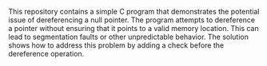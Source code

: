 This repository contains a simple C program that demonstrates the potential issue of dereferencing a null pointer. The program attempts to dereference a pointer without ensuring that it points to a valid memory location.  This can lead to segmentation faults or other unpredictable behavior. The solution shows how to address this problem by adding a check before the dereference operation.